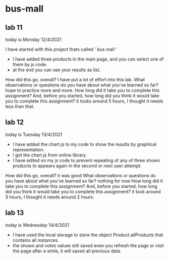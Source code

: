 # bus-mall

## lab 11
today is Monday 12/4/2021

I have started with this project thats called ' bus mall '

- I have added three products in the main page, and you can select one of them by js code.
- at the end you can see your results as list.

How did this go, overall?
I have put a lot of effort into this lab.
What observations or questions do you have about what you’ve learned so far?
hope to practice more and more.
How long did it take you to complete this assignment? And, before you started, how long did you think it would take you to complete this assignment?
it tooks around 5 hours, I thought it needs less than that.

## lab 12 
today is Tuesday 13/4/2021

- I have added the chart.js to my code to show the results by graphical representation.
- I got the chart.js from online library.
- I have edited on my js code to prevent repeating of any of three shown products to appears again in the second or next user attempt.

How did this go, overall?
it was good 
What observations or questions do you have about what you’ve learned so far?
nothing for now
How long did it take you to complete this assignment? And, before you started, how long did you think it would take you to complete this assignment?
it took around 3 hours, I thought it needs around 2 hours.

## lab 13
today is Wednesday 14/4/2021

- I have used the local storage to store the object Product.allProducts that contains all instances.
- the shown and votes values still saved even you refresh the page or visit the page after a while, it will saved all previous data.